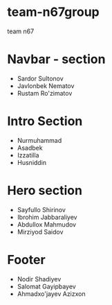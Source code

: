 # team-n67group
team n67
# Navbar - section
- Sardor Sultonov
- Javlonbek Nematov
- Rustam Ro'zimatov

# Intro Section 

- Nurmuhammad
- Asadbek
- Izzatilla
- Husniddin 

# Hero section

- Sayfullo Shirinov
- Ibrohim Jabbaraliyev
- Abdullox Mahmudov
- Mirziyod Saidov

# Footer
- Nodir Shadiyev
- Salomat Gayipbayev
- Ahmadxo'jayev Azizxon
